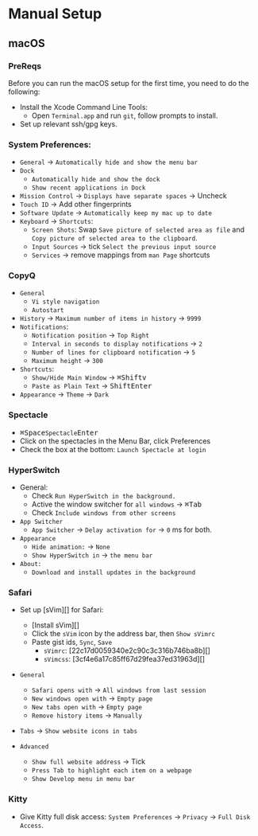 # Manual Setup

## macOS

### PreReqs

Before you can run the macOS setup for the first time, you need to do the
following:

- Install the Xcode Command Line Tools:
  - Open `Terminal.app` and run `git`, follow prompts to install.
- Set up relevant ssh/gpg keys.

### System Preferences:

- `General` -> `Automatically hide and show the menu bar`
- `Dock`
  - `Automatically hide and show the dock`
  - `Show recent applications in Dock`
- `Mission Control` -> `Displays have separate spaces` -> Uncheck
- `Touch ID` -> Add other fingerprints
- `Software Update` -> `Automatically keep my mac up to date`
- `Keyboard` -> `Shortcuts`:
  - `Screen Shots`: Swap `Save picture of selected area as file` and `Copy
    picture of selected area to the clipboard`.
  - `Input Sources` -> tick `Select the previous input source`
  - `Services` -> remove mappings from `man Page` shortcuts

### CopyQ

- `General`
  - `Vi style navigation`
  - `Autostart`
- `History` -> `Maximum number of items in history` -> `9999`
- `Notifications`:
  - `Notification position` -> `Top Right`
  - `Interval in seconds to display notifications` -> `2`
  - `Number of lines for clipboard notification` -> `5`
  - `Maximum height` -> `300`
- `Shortcuts`:
  - `Show/Hide Main Window` -> <kbd>⌘</kbd><kbd>Shift</kbd><kbd>v</kbd>
  - `Paste as Plain Text` -> <kbd>Shift</kbd><kbd>Enter</kbd>
- `Appearance` -> `Theme` -> `Dark`

### Spectacle

- <kbd>⌘</kbd><kbd>Space</kbd>`Spectacle`<kbd>Enter</kbd>
- Click on the spectacles in the Menu Bar, click Preferences
- Check the box at the bottom: `Launch Spectacle at login`

### HyperSwitch

- General:
  - Check `Run HyperSwitch in the background.`
  - Active the window switcher for `all windows` -> <kbd>⌘</kbd><kbd>Tab</kbd>
  - Check `Include windows from other screens`
- `App Switcher`
  - `App Switcher` -> `Delay activation for` -> `0` ms for both.
- `Appearance`
  - `Hide animation:` -> `None`
  - `Show HyperSwitch in` -> `the menu bar`
- `About:`
  - `Download and install updates in the background`

### Safari

- Set up [sVim][] for Safari:
  - [Install sVim][]
  - Click the `sVim` icon by the address bar, then `Show sVimrc`
  - Paste gist ids, `Sync`, `Save`
    - `sVimrc`: [22c17d0059340e2c90c3c316b746ba8b][]
    - `sVimcss`: [3cf4e6a17c85ff67d29fea37ed31963d][]

- `General`
  - `Safari opens with` -> `All windows from last session`
  - `New windows open with` -> `Empty page`
  - `New tabs open with` -> `Empty page`
  - `Remove history items` -> `Manually`
- `Tabs` -> `Show website icons in tabs`
- `Advanced`
  - `Show full website address` -> Tick
  - `Press Tab to highlight each item on a webpage`
  - `Show Develop menu in menu bar`

### Kitty

- Give Kitty full disk access: `System Preferences` -> `Privacy` -> `Full Disk Access`.
